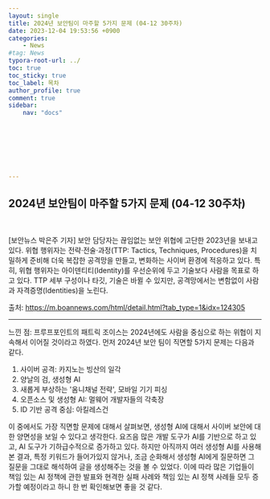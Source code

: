 ```yaml
---
layout: single
title: 2024년 보안팀이 마주할 5가지 문제 (04-12 30주차)
date: 2023-12-04 19:53:56 +0900
categories: 
    - News
#tag: News
typora-root-url: ../
toc: true
toc_sticky: true
toc_label: 목차
author_profile: true
comment: true
sidebar:
    nav: "docs"








---
```




## 2024년 보안팀이 마주할 5가지 문제 (04-12 30주차)

<br>

[보안뉴스 박은주 기자] 보안 담당자는 끊임없는 보안 위협에 고단한 2023년을 보내고 있다. 위협 행위자는 전략·전술·과정(TTP: Tactics, Techniques, Procedures)을 치밀하게 준비해 더욱 복잡한 공격망을 만들고, 변화하는 사이버 환경에 적응하고 있다. 특히, 위협 행위자는 아이덴티티(Identity)를 우선순위에 두고 기술보다 사람을 목표로 하고 있다. TTP 세부 구성이나 타깃, 기술은 바뀔 수 있지만, 공격망에서는 변함없이 사람과 자격증명(Identities)을 노린다.

출처:  https://m.boannews.com/html/detail.html?tab_type=1&idx=124305



***

느낀 점: 프루프포인트의 패트릭 조이스는 2024년에도 사람을 중심으로 하는 위협이 지속해서 이어질 것이라고 하였다. 먼저 2024년 보안 팀이 직면할 5가지 문제는 다음과 같다. 

1. 사이버 공격: 카지노는 빙산의 일각
2. 양날의 검, 생성형 AI
3. 새롭게 부상하는 '옴니채널 전략', 모바일 기기 피싱
4. 오픈소스 및 생성형 AI: 멀웨어 개발자들의 각축장
5. ID 기반 공격 중심: 아킬레스건

이 중에서도 가장 직면할 문제에 대해서 살펴보면, 생성형 AI에 대해서 사이버 보안에 대한 양면성을 보일 수 있다고 생각한다. 요즈음 많은 개발 도구가 AI를 기반으로 하고 있고, AI 도구가 기하급수적으로 증가하고 있다. 하지만 아직까지 여러 생성형 AI를 사용해 본 결과, 특정 키워드가 들어가있지 않거나, 조금 순화해서 생성형 AI에게 질문하면 그 질문을 그대로 해석하여 글을 생성해주는 것을 볼 수 있었다. 이에 따라 많은 기업들이 책임 있는 AI 정책에 관한 발표와 현격한 실패 사례와 책임 있는 AI 정책 사례들 모두 증가할 예정이라고 하니 한 번 확인해보면 좋을 것 같다.